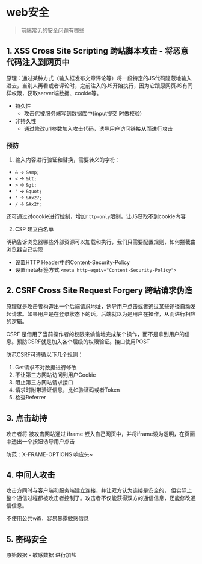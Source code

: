 # web安全

> 前端常见的安全问题有哪些

## 1. XSS Cross Site Scripting 跨站脚本攻击 - 将恶意代码注入到网页中

原理：通过某种方式（输入框发布文章评论等）将一段特定的JS代码隐蔽地输入进去，当别人再看或者评论时，之前注入的JS开始执行，因为它跟原网页JS有同样权限，获取server端数据、cookie等。

- 持久性
  - 攻击代被服务端写到数据库中(input提交 时做校验)
- 非持久性
  - 通过修改url参数加入攻击代码，诱导用户访问链接从而进行攻击

### 预防

1. 输入内容进行验证和替换，需要转义的字符：

* `&` -> `&amp;`
* `<` -> `&lt;`
* `>` -> `&gt;`
* `"` -> `&quot;`
* `'` -> `&#x27;`
* `/` -> `&#x2f`;

还可通过对cookie进行控制，增加`http-only`限制，让JS获取不到cookie内容

2. CSP 建立白名单

明确告诉浏览器哪些外部资源可以加载和执行，我们只需要配置规则，如何拦截由浏览器自己实现

- 设置HTTP Header中的Content-Security-Policy
- 设置meta标签方式 `<meta http-equiv="Content-Security-Policy">`

## 2. CSRF Cross Site Request Forgery 跨站请求伪造

原理就是攻击者构造出一个后端请求地址，诱导用户点击或者通过某些途径自动发起请求。如果用户是在登录状态下的话，后端就以为是用户在操作，从而进行相应的逻辑。

CSRF 是借用了当前操作者的权限来偷偷地完成某个操作，而不是拿到用户的信息。预防CSRF就是加入各个层级的权限验证。接口使用POST

防范CSRF可遵循以下几个规则：

1. Get请求不对数据进行修改
2. 不让第三方网站访问到用户Cookie
3. 阻止第三方网站请求接口
4. 请求时附带验证信息，比如验证码或者Token
5. 检查Referrer

## 3. 点击劫持

攻击者将 被攻击网站通过 iframe 嵌入自己网页中，并将iframe设为透明，在页面中透出一个按钮诱导用户点击

防范：X-FRAME-OPTIONS 响应头~

## 4. 中间人攻击

攻击方同时与客户端和服务端建立连接，并让双方认为连接是安全的， 但实际上整个通信过程都被攻击者控制了。攻击者不仅能获得双方的通信信息，还能修改通信信息。

不使用公共wifi，容易暴露敏感信息

## 5. 密码安全

原始数据 - 敏感数据 进行加盐
